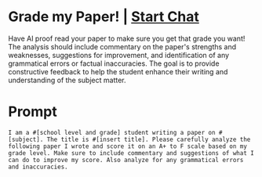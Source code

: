 

# Grade my Paper! | [Start Chat](https://gptcall.net/chat.html?data=%7B%22contact%22%3A%7B%22id%22%3A%22c025b050-d959-40f0-ab1a-39d714eb6d96%22%2C%22flow%22%3Atrue%7D%7D)
<p>Have AI proof read your paper to make sure you get that grade you want! The analysis should include commentary on the paper's strengths and weaknesses, suggestions for improvement, and identification of any grammatical errors or factual inaccuracies. The goal is to provide constructive feedback to help the student enhance their writing and understanding of the subject matter.</p>

# Prompt

```
I am a #[school level and grade] student writing a paper on #[subject]. The title is #[insert title]. Please carefully analyze the following paper I wrote and score it on an A+ to F scale based on my grade level. Make sure to include commentary and suggestions of what I can do to improve my score. Also analyze for any grammatical errors and inaccuracies.
```





